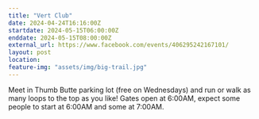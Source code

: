 ```yaml
---
title: "Vert Club"
date: 2024-04-24T16:16:00Z
startdate: 2024-05-15T06:00:00Z
enddate: 2024-05-15T08:00:00Z
external_url: https://www.facebook.com/events/406295242167101/
layout: post
location: 
feature-img: "assets/img/big-trail.jpg"
---
```


Meet in Thumb Butte parking lot (free on Wednesdays) and run or walk as many loops to the top as you like!  Gates open at 6&#58;00AM, expect some people to start at 6&#58;00AM and some at 7&#58;00AM. <br>
  <br>
  
